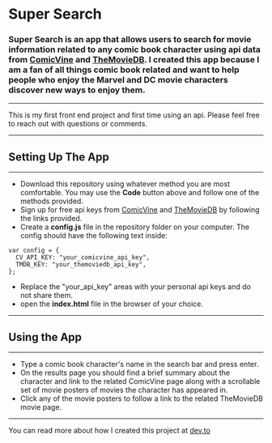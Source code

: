# Super Search

### Super Search is an app that allows users to search for movie information related to any comic book character using api data from [ComicVine](https://comicvine.gamespot.com/api/) and [TheMovieDB](https://developers.themoviedb.org/3/getting-started/introduction). I created this app because I am a fan of all things comic book related and want to help people who enjoy the Marvel and DC movie characters discover new ways to enjoy them.

---
This is my first front end project and first time using an api. Please feel free to reach out with questions or comments.

---

## Setting Up The App
---

- Download this repository using whatever method you are most comfortable. You may use the **Code** button above and follow one of the methods provided.
- Sign up for free api keys from [ComicVine](https://comicvine.gamespot.com/api/) and [TheMovieDB](https://developers.themoviedb.org/3/getting-started/introduction) by following the links provided.
- Create a **config.js** file in the repository folder on your computer. The config should have the following text inside:
```
var config = {
  CV_API_KEY: "your_comicvine_api_key",
  TMDB_KEY: "your_themoviedb_api_key",
};
```
- Replace the "your_api_key" areas with your personal api keys and do not share them.
- open the **index.html** file in the browser of your choice.
---

## Using the App
---
- Type a comic book character's name in the search bar and press enter.
- On the results page you should find a brief summary about the character and link to the related ComicVine page along with a scrollable set of movie posters of movies the character has appeared in.
- Click any of the movie posters to follow a link to the related TheMovieDB movie page.
---
You can read more about how I created this project at [dev.to](https://dev.to/jasonian5000/my-first-front-end-api-project-58jl)
